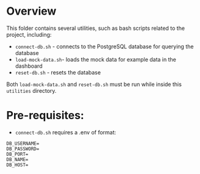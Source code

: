 # Overview

This folder contains several utilities, such as bash scripts related to the project, including:

- `connect-db.sh` - connects to the PostgreSQL database for querying the database
- `load-mock-data.sh`- loads the mock data for example data in the dashboard
- `reset-db.sh` - resets the database

Both `load-mock-data.sh` and `reset-db.sh` must be run while inside this `utilities` directory.

# Pre-requisites:

- `connect-db.sh` requires a .env of format:
```
DB_USERNAME=
DB_PASSWORD=
DB_PORT=
DB_NAME=
DB_HOST=
```